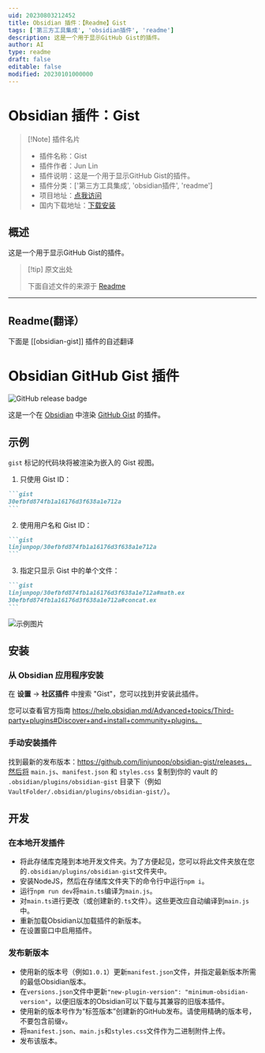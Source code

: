```yaml
---
uid: 20230803212452
title: Obsidian 插件：【Readme】Gist
tags: ['第三方工具集成', 'obsidian插件', 'readme']
description: 这是一个用于显示GitHub Gist的插件。
author: AI
type: readme
draft: false
editable: false
modified: 20230101000000
---
```


# Obsidian 插件：Gist

> [!Note] 插件名片
> - 插件名称：Gist
> - 插件作者：Jun Lin
> - 插件说明：这是一个用于显示GitHub Gist的插件。
> - 插件分类：['第三方工具集成', 'obsidian插件', 'readme']
> - 项目地址：[点我访问](https://github.com/linjunpop/obsidian-gist)
> - 国内下载地址：[下载安装](https://pkmer.cn/products/plugin/pluginMarket/?obsidian-gist)

## 概述

这是一个用于显示GitHub Gist的插件。



> [!tip] 原文出处
> 
>下面自述文件的来源于 [Readme](https://ghproxy.net/https://raw.githubusercontent.com/linjunpop/obsidian-gist/master/README.md)
> 

---

## Readme(翻译）

下面是 [[obsidian-gist]] 插件的自述翻译



# Obsidian GitHub Gist 插件

![GitHub release badge](https://badgen.net/github/release/linjunpop/obsidian-gist)

这是一个在 [Obsidian](https://obsidian.md) 中渲染 [GitHub Gist](https://gist.github.com) 的插件。

## 示例

`gist` 标记的代码块将被渲染为嵌入的 Gist 视图。

1. 只使用 Gist ID：

````markdown
```gist
30efbfd874fb1a16176d3f638a1e712a
```
````

2. 使用用户名和 Gist ID：

````markdown
```gist
linjunpop/30efbfd874fb1a16176d3f638a1e712a
```
````

3. 指定只显示 Gist 中的单个文件：

````markdown
```gist
linjunpop/30efbfd874fb1a16176d3f638a1e712a#math.ex
30efbfd874fb1a16176d3f638a1e712a#concat.ex
```
````

![示例图片](https://user-images.githubusercontent.com/214616/120093926-f90eb580-c14f-11eb-94e3-a414c7528aef.png)

## 安装

### 从 Obsidian 应用程序安装

在 __设置__ -> __社区插件__ 中搜索 "Gist"，您可以找到并安装此插件。

您可以查看官方指南 https://help.obsidian.md/Advanced+topics/Third-party+plugins#Discover+and+install+community+plugins。

### 手动安装插件

找到最新的发布版本：https://github.com/linjunpop/obsidian-gist/releases，然后将 `main.js`、`manifest.json` 和 `styles.css` 复制到你的 vault 的 `.obsidian/plugins/obsidian-gist` 目录下（例如 `VaultFolder/.obsidian/plugins/obsidian-gist/`）。

## 开发

### 在本地开发插件

- 将此存储库克隆到本地开发文件夹。为了方便起见，您可以将此文件夹放在您的`.obsidian/plugins/obsidian-gist`文件夹中。
- 安装NodeJS，然后在存储库文件夹下的命令行中运行`npm i`。
- 运行`npm run dev`将`main.ts`编译为`main.js`。
- 对`main.ts`进行更改（或创建新的`.ts`文件）。这些更改应自动编译到`main.js`中。
- 重新加载Obsidian以加载插件的新版本。
- 在设置窗口中启用插件。

### 发布新版本

- 使用新的版本号（例如`1.0.1`）更新`manifest.json`文件，并指定最新版本所需的最低Obsidian版本。
- 在`versions.json`文件中更新`"new-plugin-version": "minimum-obsidian-version"`，以便旧版本的Obsidian可以下载与其兼容的旧版本插件。
- 使用新的版本号作为“标签版本”创建新的GitHub发布。请使用精确的版本号，不要包含前缀`v`。
- 将`manifest.json`、`main.js`和`styles.css`文件作为二进制附件上传。
- 发布该版本。




